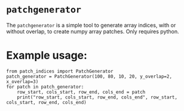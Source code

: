 # `patchgenerator`

The `patchgenerator` is a simple tool to generate array indices, with or without overlap, to create numpy array patches. Only requires python.

# Example usage:

```
from patch_indices import PatchGenerator
patch_generator = PatchGenerator(100, 80, 10, 20, y_overlap=2, x_overlap=3)
for patch in patch_generator:
    row_start, cols_start, row_end, cols_end = patch
    print("row_start, cols_start, row_end, cols_end", row_start, cols_start, row_end, cols_end)
```